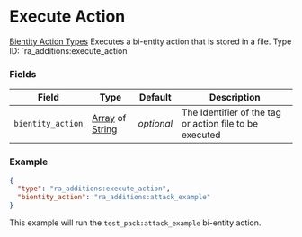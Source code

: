 # Execute Action
[Bientity Action Types](../bientity_action_types.md)
Executes a bi-entity action that is stored in a file.
Type ID: `ra_additions:execute_action
### Fields
 | Field | Type | Default | Description | 
|---|---|---|---|
 | `bientity_action` | [Array](../data_types/array.md) of [String](../data_types/string.md) | _optional_ | The Identifier of the tag or action file to be executed | 

### Example
```json
{
  "type": "ra_additions:execute_action",
  "bientity_action": "ra_additions:attack_example"
}
```
This example will run the `test_pack:attack_example` bi-entity action.
